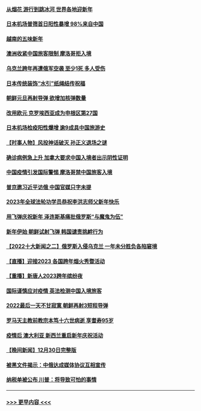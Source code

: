 #### [从烟花 游行到跳冰河 世界各地迎新年](../pages/prog202/a103613719.md?t=01020943) 
#### [日本机场普筛首日阳性暴增 98%来自中国](../pages/prog202/a103613508.md?t=01020943) 
#### [越南的五味新年](../pages/prog202/a103613463.md?t=01020943) 
#### [澳洲收紧中国旅客限制 摩洛哥拒入境](../pages/prog202/a103613456.md?t=01020943) 
#### [乌克兰跨年再遭俄军空袭 至少1死 多人受伤](../pages/prog202/a103613452.md?t=01020943) 
#### [日本传统装饰“水引”纸绳结传祝福](../pages/prog202/a103613465.md?t=01020943) 
#### [朝鲜元旦再射导弹 欲增加核弹数量](../pages/prog202/a103613448.md?t=01020943) 
#### [改用欧元 克罗埃西亚成为申根区第27国](../pages/prog202/a103613334.md?t=01020943) 
#### [日本机场检疫阳性爆增 逾9成具中国旅游史](../pages/prog202/a103613321.md?t=01020943) 
#### [【时事人物】风投神话破灭 孙正义退场之谜](../pages/prog202/a103612989.md?t=01020943) 
#### [确诊病例急上升 加拿大要求中国入境者出示阴性证明](../pages/prog202/a103612950.md?t=01020943) 
#### [中国疫情引发国际警惕 摩洛哥禁中国旅客入境](../pages/prog202/a103612949.md?t=01020943) 
#### [普京邀习近平访俄 中国官媒只字未提](../pages/prog202/a103612902.md?t=01020943) 
#### [2023年全球法轮功学员恭祝李洪志师父新年快乐](../pages/prog202/a103612696.md?t=01020943) 
#### [用飞弹庆祝新年 泽连斯基痛批俄罗斯“与魔鬼为伍”](../pages/prog202/a103612881.md?t=01020943) 
#### [新年伊始 朝鲜试射飞弹 韩国谴责挑衅行为](../pages/prog202/a103612862.md?t=01020943) 
#### [【2022十大新闻之二】俄罗斯入侵乌克兰 一年未分胜负各陷窘境](../pages/prog202/a103611074.md?t=01020943) 
#### [【直播】迎接2023 各国跨年烟火秀暨活动](../pages/prog202/a103612417.md?t=01020943) 
#### [【重播】新唐人2023跨年缤纷夜](../pages/prog202/a103610207.md?t=01020943) 
#### [国际谨慎应对疫情 英法检测中国入境旅客](../pages/prog202/a103612501.md?t=01020943) 
#### [2022最后一天不甘寂寞 朝鲜再射3短程导弹](../pages/prog202/a103612508.md?t=01020943) 
#### [罗马天主教前教宗本笃十六世病逝 享耆寿95岁](../pages/prog202/a103612497.md?t=01020943) 
#### [疫情后  澳大利亚 新西兰重启新年庆祝活动](../pages/prog202/a103612499.md?t=01020943) 
#### [【晚间新闻】12月30日完整版](../pages/prog202/a103612039.md?t=01020943) 
#### [被黑文件揭示：中俄达成媒体协议互相宣传](../pages/prog202/a103612047.md?t=01020943) 
#### [纳税单被公布 川普：将导致可怕的事情](../pages/prog202/a103612044.md?t=01020943) 

----
#### [ >>> 更早内容 <<< ](../indexes/prog202-earlier.md)
